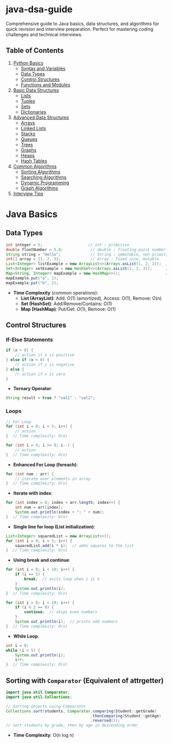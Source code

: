 # java-dsa-guide
Comprehensive guide to Java basics, data structures, and algorithms for quick revision and interview preparation. Perfect for mastering coding challenges and technical interviews.


## Table of Contents

1. [Python Basics](#python-basics)
   - [Syntax and Variables](#syntax-and-variables)
   - [Data Types](#data-types)
   - [Control Structures](#control-structures)
   - [Functions and Modules](#functions-and-modules)
2. [Basic Data Structures](#basic-data-structures)
   - [Lists](#lists)
   - [Tuples](#tuples)
   - [Sets](#sets)
   - [Dictionaries](#dictionaries)
3. [Advanced Data Structures](#advanced-data-structures)
   - [Arrays](#arrays)
   - [Linked Lists](#linked-lists)
   - [Stacks](#stacks)
   - [Queues](#queues)
   - [Trees](#trees)
   - [Graphs](#graphs)
   - [Heaps](#heaps)
   - [Hash Tables](#hash-tables)
4. [Common Algorithms](#common-algorithms)
   - [Sorting Algorithms](#sorting-algorithms)
   - [Searching Algorithms](#searching-algorithms)
   - [Dynamic Programming](#dynamic-programming)
   - [Graph Algorithms](#graph-algorithms)
5. [Interview Tips](#interview-tips)

# Java Basics

## Data Types

```java
int integer = 5;                    // int : primitive
double floatNumber = 5.0;            // double : floating-point number
String string = "Hello";             // String : immutable, non-primitive
int[] array = {1, 2, 3};             // Array : fixed size, mutable
List<Integer> listExample = new ArrayList<>(Arrays.asList(1, 2, 3));  // List : mutable, dynamic size
Set<Integer> setExample = new HashSet<>(Arrays.asList(1, 2, 3));      // Set : unordered, unique elements
Map<String, Integer> mapExample = new HashMap<>();                    // Map : key-value pairs
mapExample.put("a", 1);
mapExample.put("b", 2);
```

- **Time Complexity** (common operations):
  - **List (ArrayList)**: Add: O(1) (amortized), Access: O(1), Remove: O(n)
  - **Set (HashSet)**: Add/Remove/Contains: O(1)
  - **Map (HashMap)**: Put/Get: O(1), Remove: O(1)

## Control Structures

### If-Else Statements

```java
if (x > 0) {  
    // action if x is positive
} else if (x < 0) {  
    // action if x is negative
} else {  
    // action if x is zero
}
```

- **Ternary Operator**:

```java
String result = true ? "val1" : "val2"; 
```

### Loops

```java
// For Loop
for (int i = 0; i < 5; i++) {
    // action
}  // Time complexity: O(n)

for (int i = 4; i >= 0; i--) {
    // action
}  // Time complexity: O(n)
```

- **Enhanced For Loop (foreach)**:

```java
for (int num : arr) {
    // iterate over elements in array
}  // Time complexity: O(n)
```

- **Iterate with index**:

```java
for (int index = 0; index < arr.length; index++) {
    int num = arr[index];
    System.out.println(index + ": " + num);
}  // Time complexity: O(n)
```

- **Single line for loop (List initialization)**:

```java
List<Integer> squaredList = new ArrayList<>();
for (int i = 0; i < 5; i++) {
    squaredList.add(i * i);  // adds squares to the list
}  // Time complexity: O(n)
```

- **Using break and continue**:

```java
for (int i = 0; i < 10; i++) {
    if (i == 5) {
        break;  // exits loop when i is 5
    }
    System.out.println(i);
}  // Time complexity: O(n)

for (int i = 0; i < 10; i++) {
    if (i % 2 == 0) {
        continue;  // skips even numbers
    }
    System.out.println(i);  // prints odd numbers
}  // Time complexity: O(n)
```

- **While Loop**:

```java
int i = 0;
while (i < 5) {
    System.out.println(i);
    i++;
}  // Time complexity: O(n)
```

## Sorting with `Comparator` (Equivalent of attrgetter)

```java
import java.util.Comparator;
import java.util.Collections;

// Sorting objects using Comparator
Collections.sort(students, Comparator.comparing(Student::getGrade)
                                     .thenComparing(Student::getAge)
                                     .reversed());  
// Sort students by grade, then by age in descending order
```

- **Time Complexity**: O(n log n)





